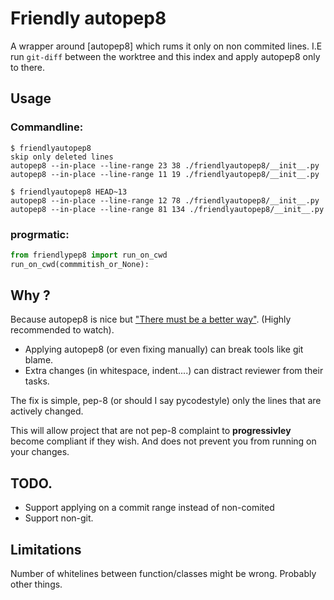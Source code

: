 # Friendly autopep8

A wrapper around [autopep8] which rums it only on non commited lines. I.E run
`git-diff` between the worktree and this index and apply autopep8 only to
there. 

## Usage

### Commandline:

```
$ friendlyautopep8
skip only deleted lines
autopep8 --in-place --line-range 23 38 ./friendlyautopep8/__init__.py
autopep8 --in-place --line-range 11 19 ./friendlyautopep8/__init__.py
```


```
$ friendlyautopep8 HEAD~13
autopep8 --in-place --line-range 12 78 ./friendlyautopep8/__init__.py
autopep8 --in-place --line-range 81 134 ./friendlyautopep8/__init__.py
```

### progrmatic:


```python
from friendlypep8 import run_on_cwd
run_on_cwd(commmitish_or_None):
```


## Why ?

Because autopep8 is nice but ["There must be a better
way"](https://www.youtube.com/watch?v=wf-BqAjZb8M). (Highly recommended to
watch). 

 
 - Applying autopep8 (or even fixing manually) can break tools like git blame. 
 - Extra changes (in whitespace, indent....) can distract reviewer from their tasks. 

The fix is simple, pep-8 (or should I say pycodestyle) only the lines that are
actively changed.

This will allow project that are not pep-8 complaint to __progressivley__
become compliant if they wish. And does not prevent you from running on your
changes.  

## TODO.

- Support applying on a commit range instead of non-comited
- Support non-git. 

## Limitations

Number of whitelines between function/classes might be wrong.  Probably other
things. 
